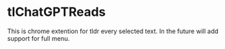 # tlChatGPTReads

This is chrome extention for tldr every selected text.
In the future will add support for full menu.
